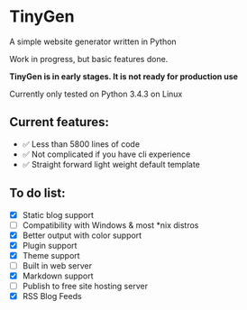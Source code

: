 # TinyGen

A simple website generator written in Python

Work in progress, but basic features done.

**TinyGen is in early stages. It is not ready for production use**

Currently only tested on Python 3.4.3 on Linux

## Current features:
* ✅ Less than 5800 lines of code
* ✅ Not complicated if you have cli experience
* ✅ Straight forward light weight default template

## To do list:

- [x] Static blog support
- [ ] Compatibility with Windows & most *nix distros
- [x] Better output with color support
- [x] Plugin support
- [x] Theme support
- [ ] Built in web server
- [x] Markdown support
- [ ] Publish to free site hosting server
- [x] RSS Blog Feeds
